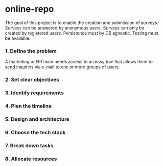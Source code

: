 # online-repo

The goal of this project is to enable the creation and submission of surveys.
Surveys can be answered by anonymous users.
Surveys can only be created by registered users.
Persistence must by DB agnostic.
Testing must be available.

### 1. Define the problem
A marketing or HR team needs access to an easy tool that allows them to send inquiries via e-mail to one or more groups of users.

### 2. Set clear objectives

### 3. Identify requirements

### 4. Plan the timeline

### 5. Design and architecture

### 6. Choose the tech stack

### 7. Break down tasks

### 8. Allocate resources
